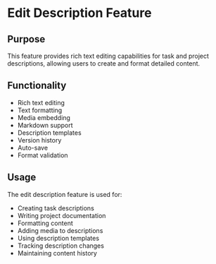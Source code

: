 # Edit Description Feature

## Purpose

This feature provides rich text editing capabilities for task and project descriptions, allowing users to create and format detailed content.

## Functionality

- Rich text editing
- Text formatting
- Media embedding
- Markdown support
- Description templates
- Version history
- Auto-save
- Format validation

## Usage

The edit description feature is used for:

- Creating task descriptions
- Writing project documentation
- Formatting content
- Adding media to descriptions
- Using description templates
- Tracking description changes
- Maintaining content history
